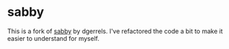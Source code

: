 # sabby

This is a fork of [sabby] by dgerrels. I've refactored the code a bit to make it easier to understand for myself.

[sabby]: https://dgerrells.com/blog/how-fast-is-javascript-simulating-20-000-000-particles
